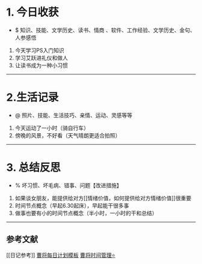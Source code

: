 # 1. 今日收获
- $ 知识、技能、文学历史、读书、情商 、软件、工作经验、文学历史、金句、人参感悟
1. 今天学习PS入门知识
2. 学习艾跃进礼仪和做人
3. 让读书成为一种小习惯



---
# 2.生活记录
- @  照片、技能、生活技巧、亲情、运动、灵感等等
1. 今天运动了一小时（骑自行车）
2. 傍晚的风景，不好看（天气晴朗更适合拍照）



---
# 3. 总结反思
- % 坏习惯、坏毛病、错事、问题【改进措施】
1. 如果谈女朋友，能提供给对方[[情绪价值，如何提供给对方情绪价值]]很重要
2. 时间节点概念（早起6.30起床），早起能干很多事
3. 做事也要有小的时间节点概念（半小时，一小时的干和总结）




---

## 参考文献

[[日记参考]]
[曹将每日计划模板](https://mp.weixin.qq.com/s/8LYri0lvPV5Y8snHqvpJ5g)
[曹将时间管理⭐](https://mp.weixin.qq.com/s/Z8l7B5iOoCGtjP_KvMjMxA)



